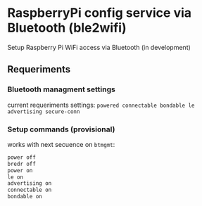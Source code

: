 # RaspberryPi config service via Bluetooth (ble2wifi)

Setup Raspberry Pi WiFi access via Bluetooth (in development)

## Requeriments

### Bluetooth managment settings

current requeriments settings: `powered connectable bondable le advertising secure-conn`

### Setup commands (provisional)

works with next secuence on `btmgmt`:

```bash
power off
bredr off
power on
le on
advertising on
connectable on
bondable on
``` 
